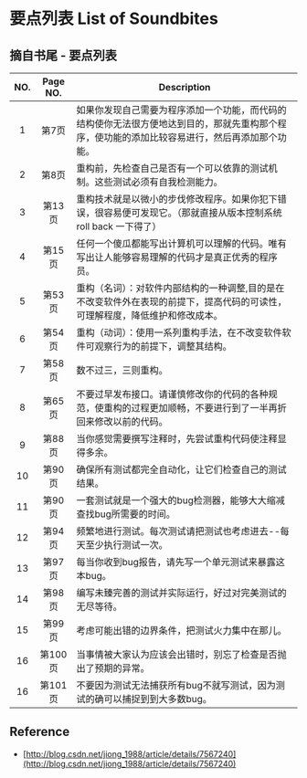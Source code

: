 # 要点列表 List of Soundbites

## 摘自书尾 - 要点列表

NO.                 | Page NO.  | Description                |
:------------------:|:---------:|-----------------------|
1                   | 第7页   | 如果你发现自己需要为程序添加一个功能，而代码的结构使你无法很方便地达到目的，那就先重构那个程序，使功能的添加比较容易进行，然后再添加那个功能。   |
2                   | 第8页   | 重构前，先检查自己是否有一个可以依靠的测试机制。这些测试必须有自我检测能力。   |
3                   | 第13页           | 重构技术就是以微小的步伐修改程序。如果你犯下错误，很容易便可发现它。（那就直接从版本控制系统roll back 一下得了）        |
4                   | 第15页  | 任何一个傻瓜都能写出计算机可以理解的代码。唯有写出让人能够容易理解的代码才是真正优秀的程序员。    |
5                   | 第53页  | 重构（名词）：对软件内部结构的一种调整,目的是在不改变软件外在表现的前提下，提高代码的可读性，可理解程度，降低维护和修改成本。  |
6                   | 第54页  | 重构（动词）：使用一系列重构手法，在不改变软件软件可观察行为的前提下，调整其结构。|
7                   | 第58页  | 数不过三，三则重构。   |
8                   | 第65页  | 不要过早发布接口。请谨慎修改你的代码的各种规范，使重构的过程更加顺畅，不要进行到了一半再折回来修改以前的代码。         |
9                   | 第88页  | 当你感觉需要撰写注释时，先尝试重构代码使注释显得多余。   |
10                   | 第90页  | 确保所有测试都完全自动化，让它们检查自己的测试结果。    |
11                   | 第90页  | 一套测试就是一个强大的bug检测器，能够大大缩减查找bug所需要的时间。   |
12                   | 第94页  | 频繁地进行测试。每次测试请把测试也考虑进去--每天至少执行测试一次。   |
13                   | 第97页  | 每当你收到bug报告，请先写一个单元测试来暴露这本bug。   |
14                   | 第98页  |  编写未臻完善的测试并实际运行，好过对完美测试的无尽等待。 |
15                   | 第99页  | 考虑可能出错的边界条件，把测试火力集中在那儿。   |
16                   | 第100页  | 当事情被大家认为应该会出错时，别忘了检查是否抛出了预期的异常。   |
16                   | 第101页  | 不要因为测试无法捕获所有bug不就写测试，因为测试的确可以捕捉到到大多数bug。   |


## Reference
- [http://blog.csdn.net/jiong_1988/article/details/7567240](http://blog.csdn.net/jiong_1988/article/details/7567240)

